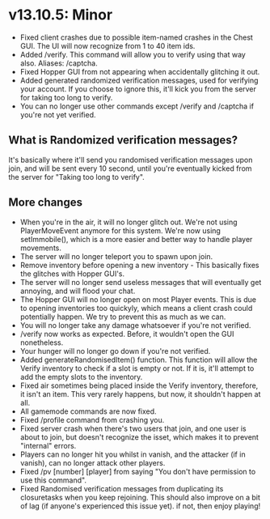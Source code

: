 # v13.10.5: Minor

- Fixed client crashes due to possible item-named crashes in the Chest GUI. The UI will now recognize from 1 to 40 item ids.
- Added /verify. This command will allow you to verify using that way also. Aliases: /captcha.
- Fixed Hopper GUI from not appearing when accidentally glitching it out.
- Added generated randomized verification messages, used for verifying your account. If you choose to ignore this, it'll kick you from the server for taking too long to verify.
- You can no longer use other commands except /verify and /captcha if you're not yet verified.

## What is Randomized verification messages?

It's basically where it'll send you randomised verification messages upon join, and will be sent every 10 second, until you're eventually kicked from the server for "Taking too long to verify".

## More changes
- When you're in the air, it will no longer glitch out. We're not using PlayerMoveEvent anymore for this system. We're now using setImmobile(), which is a more easier and better way to handle player movements.
- The server will no longer teleport you to spawn upon join.
- Remove inventory before opening a new inventory - This basically fixes the glitches with Hopper GUI's.
- The server will no longer send useless messages that will eventually get annoying, and will flood your chat.
- The Hopper GUI will no longer open on most Player events. This is due to opening inventories too quickyly, which means a client crash could potentially happen. We try to prevent this as much as we can.
- You will no longer take any damage whatsoever if you're not verified.
- /verify now works as expected. Before, it wouldn't open the GUI nonetheless.
- Your hunger will no longer go down if you're not verified.
- Added generateRandomisedItem() function. This function will allow the Verify inventory to check if a slot is empty or not. If it is, it'll attempt to add the empty slots to the inventory.
- Fixed air sometimes being placed inside the Verify inventory, therefore, it isn't an item. This very rarely happens, but now, it shouldn't happen at all.
- All gamemode commands are now fixed.
- Fixed /profile command from crashing you.
- Fixed server crash when there's two users that join, and one user is about to join, but doesn't recognize the isset, which makes it to prevent "internal" errors.
- Players can no longer hit you whilst in vanish, and the attacker (if in vanish), can no longer attack other players.
- Fixed /pv [number] [player] from saying "You don't have permission to use this command".
- Fixed Randomised verification messages from duplicating its closuretasks when you keep rejoining. This should also improve on a bit of lag (if anyone's experienced this issue yet). if not, then enjoy playing!
